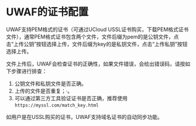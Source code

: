 # UWAF的证书配置
UWAF支持PEM格式的证书（可通过UCloud USSL证书购买，下载PEM格式证书文件），通常PEM格式证书包含两个文件，文件后缀为pem的是公钥文件，点击“上传公钥”按钮选择上传，文件后缀为key的是私钥文件，点击“上传私钥”按钮选择上传。

文件上传后，UWAF会检查证书的正确性，如果文件错误，会给出错误码，请按如下步骤进行排查：
1. 公钥文件和私钥文件是否正确。
2. 上传的文件是否重复；·。
3. 可以通过第三方工具验证证书是否正确，推荐使用 ``https://myssl.com/match_key.html``

如用户是在USSL购买的证书，UWAF支持域名证书的自动同步功能。


